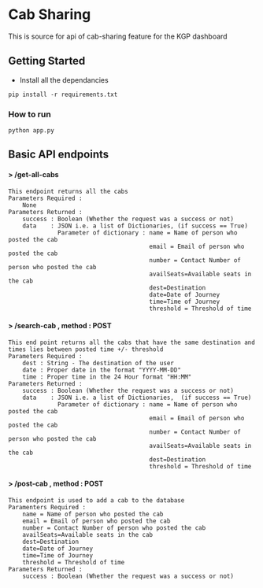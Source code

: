 # Cab Sharing

This is source for api of cab-sharing feature for the KGP dashboard

## Getting Started

- Install all the dependancies 
```
pip install -r requirements.txt
```
### How to run 

```
python app.py
```

## Basic API endpoints

 #### > /get-all-cabs  
 	This endpoint returns all the cabs 
 	Parameters Required : 
 		None 
	Parameters Returned : 
		success : Boolean (Whether the request was a success or not)
		data    : JSON i.e. a list of Dictionaries, (if success == True)
				  Parameter of dictionary : name = Name of person who posted the cab 
											email = Email of person who posted the cab
											number = Contact Number of person who posted the cab
											availSeats=Available seats in the cab 
											dest=Destination	
											date=Date of Journey
											time=Time of Journey
											threshold = Threshold of time

#### > /search-cab , method : POST
	This end point returns all the cabs that have the same destination and times lies between posted time +/- threshold
	Parameters Required :
		dest : String - The destination of the user
		date : Proper date in the format "YYYY-MM-DD"
		time : Proper time in the 24 Hour format "HH:MM" 
	Parameters Returned : 
		success : Boolean (Whether the request was a success or not)
		data 	: JSON i.e. a list of Dictionaries,  (if success == True)
				  Parameter of dictionary : name = Name of person who posted the cab 
											email = Email of person who posted the cab
											number = Contact Number of person who posted the cab
											availSeats=Available seats in the cab 
											dest=Destination
											threshold = Threshold of time

#### > /post-cab , method : POST
	This endpoint is used to add a cab to the database
	Paramenters Required : 
		name = Name of person who posted the cab 
		email = Email of person who posted the cab
		number = Contact Number of person who posted the cab
		availSeats=Available seats in the cab 
		dest=Destination	
		date=Date of Journey
		time=Time of Journey
		threshold = Threshold of time
	Parameters Returned : 
		success : Boolean (Whether the request was a success or not)

